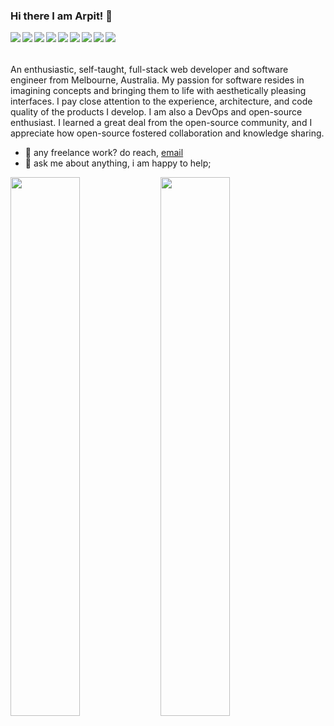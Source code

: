 ### Hi there I am Arpit! 👋

<p>
<img align='left' src='https://img.shields.io/badge/node.js-6DA55F?style=for-the-badge&logo=node.js&logoColor=white' />
<img align='left' src='https://img.shields.io/badge/-GraphQL-E10098?style=for-the-badge&logo=graphql&logoColor=white' />
<img align='left' src='https://img.shields.io/badge/javascript-%23323330.svg?style=for-the-badge&logo=javascript&logoColor=%23F7DF1E' />
<img align='left' src='https://img.shields.io/badge/typescript-%23007ACC.svg?style=for-the-badge&logo=typescript&logoColor=white' />
<img align='left' src='https://img.shields.io/badge/react-%2320232a.svg?style=for-the-badge&logo=react&logoColor=%2361DAFB' />
<img align='left' src='https://img.shields.io/badge/MongoDB-%234ea94b.svg?style=for-the-badge&logo=mongodb&logoColor=white' />
<img align='left' src='https://img.shields.io/badge/Next-black?style=for-the-badge&logo=next.js&logoColor=white' />
<img align='left' src='https://img.shields.io/badge/docker-%230db7ed.svg?style=for-the-badge&logo=docker&logoColor=white' />
<img align='left' src='https://img.shields.io/badge/travisci-%232B2F33.svg?style=for-the-badge&logo=travis&logoColor=white' />
</p>
<br /><br /><br />
An enthusiastic, self-taught, full-stack web developer and software engineer from Melbourne, Australia. My passion for software resides in imagining concepts and bringing them to life with aesthetically pleasing interfaces. I pay close attention to the experience, architecture, and code quality of the products I develop.
I am also a DevOps and open-source enthusiast. I learned a great deal from the open-source community, and I appreciate how open-source fostered collaboration and knowledge sharing.
  
- 💼 any freelance work? do reach, [email](mailto:byrxarpitsingh@gmail.com)
- 💬 ask me about anything, i am happy to help;

<img align='left' width='47%' src='https://github-readme-stats.vercel.app/api?username=JKirito&show_icons=true&theme=dracula&hide=stars' />
<!-- <img align='left' width='47%' src='https://github-readme-stats.vercel.app/api/wakatime?username=JKirito' /> -->
<img aligh='left' width='47%' src='https://github-readme-stats.vercel.app/api/top-langs/?username=JKirito&layout=compact&hide=Lua&langs_count=6' />

